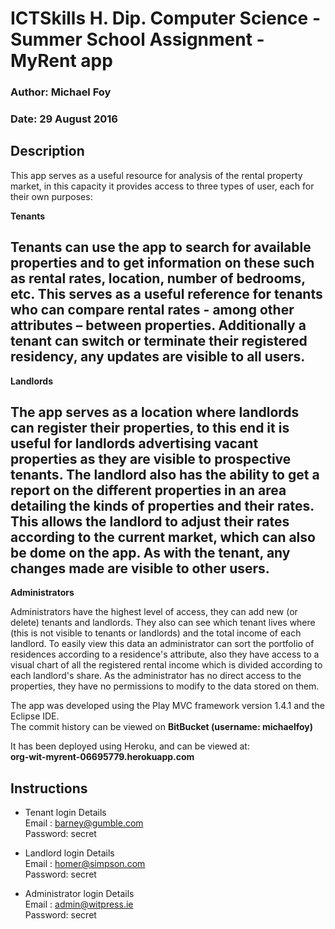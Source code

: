ICTSkills H. Dip. Computer Science - Summer School Assignment - MyRent app
=====================================================================

### Author: Michael Foy ###
### Date: 29 August 2016 ###


Description
-----------

This app serves as a useful resource for analysis of the rental property market, in this capacity it provides access to three types of user, each for their own purposes:

 **Tenants**
 
 Tenants can use the app to search for available properties and to get information on these such as rental rates, location, number of bedrooms, etc. This serves as a useful reference for tenants who can compare rental rates - among other attributes – between properties. Additionally a tenant can switch or terminate their registered residency, any updates are visible to all users.
 ---------
 **Landlords**
 
 The app serves as a location where landlords can register their properties, to this end it is useful for landlords advertising vacant properties as they are visible to prospective tenants. The landlord also has the ability to get a report on the different properties in an area detailing the kinds of properties and their rates. This allows the landlord to adjust their rates according to the current market, which can also be dome on the app. As with the tenant, any changes made are visible to other users.
 --------------
 **Administrators**
 
 Administrators have the highest level of access, they can add new (or delete) tenants and landlords. They also can see which tenant lives where (this is not visible to tenants or landlords) and the total income of each landlord. To easily view this data an administrator can sort the portfolio of residences according to a residence's attribute, also they have access to a visual chart of all the registered rental income which is divided according to each landlord's share. As the administrator has no direct access to the properties, they have no permissions to modify to the data stored on them.

The app was developed using the Play MVC framework version 1.4.1 and the Eclipse IDE.  
The commit history can be viewed on **BitBucket (username: michaelfoy)**

It has been deployed using Heroku, and can be viewed at:  
**org-wit-myrent-06695779.herokuapp.com**


Instructions
------------

* Tenant login Details  
  Email : barney@gumble.com  
  Password: secret

* Landlord login Details  
  Email : homer@simpson.com  
  Password: secret

* Administrator login Details  
  Email : admin@witpress.ie  
  Password: secret
